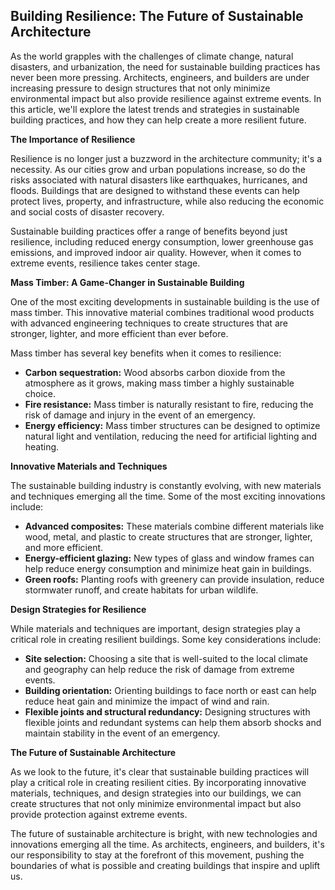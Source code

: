 ## Building Resilience: The Future of Sustainable Architecture

As the world grapples with the challenges of climate change, natural disasters, and urbanization, the need for sustainable building practices has never been more pressing. Architects, engineers, and builders are under increasing pressure to design structures that not only minimize environmental impact but also provide resilience against extreme events. In this article, we'll explore the latest trends and strategies in sustainable building practices, and how they can help create a more resilient future.

**The Importance of Resilience**

Resilience is no longer just a buzzword in the architecture community; it's a necessity. As our cities grow and urban populations increase, so do the risks associated with natural disasters like earthquakes, hurricanes, and floods. Buildings that are designed to withstand these events can help protect lives, property, and infrastructure, while also reducing the economic and social costs of disaster recovery.

Sustainable building practices offer a range of benefits beyond just resilience, including reduced energy consumption, lower greenhouse gas emissions, and improved indoor air quality. However, when it comes to extreme events, resilience takes center stage.

**Mass Timber: A Game-Changer in Sustainable Building**

One of the most exciting developments in sustainable building is the use of mass timber. This innovative material combines traditional wood products with advanced engineering techniques to create structures that are stronger, lighter, and more efficient than ever before.

Mass timber has several key benefits when it comes to resilience:

- **Carbon sequestration:** Wood absorbs carbon dioxide from the atmosphere as it grows, making mass timber a highly sustainable choice.
- **Fire resistance:** Mass timber is naturally resistant to fire, reducing the risk of damage and injury in the event of an emergency.
- **Energy efficiency:** Mass timber structures can be designed to optimize natural light and ventilation, reducing the need for artificial lighting and heating.

**Innovative Materials and Techniques**

The sustainable building industry is constantly evolving, with new materials and techniques emerging all the time. Some of the most exciting innovations include:

- **Advanced composites:** These materials combine different materials like wood, metal, and plastic to create structures that are stronger, lighter, and more efficient.
- **Energy-efficient glazing:** New types of glass and window frames can help reduce energy consumption and minimize heat gain in buildings.
- **Green roofs:** Planting roofs with greenery can provide insulation, reduce stormwater runoff, and create habitats for urban wildlife.

**Design Strategies for Resilience**

While materials and techniques are important, design strategies play a critical role in creating resilient buildings. Some key considerations include:

- **Site selection:** Choosing a site that is well-suited to the local climate and geography can help reduce the risk of damage from extreme events.
- **Building orientation:** Orienting buildings to face north or east can help reduce heat gain and minimize the impact of wind and rain.
- **Flexible joints and structural redundancy:** Designing structures with flexible joints and redundant systems can help them absorb shocks and maintain stability in the event of an emergency.

**The Future of Sustainable Architecture**

As we look to the future, it's clear that sustainable building practices will play a critical role in creating resilient cities. By incorporating innovative materials, techniques, and design strategies into our buildings, we can create structures that not only minimize environmental impact but also provide protection against extreme events.

The future of sustainable architecture is bright, with new technologies and innovations emerging all the time. As architects, engineers, and builders, it's our responsibility to stay at the forefront of this movement, pushing the boundaries of what is possible and creating buildings that inspire and uplift us.



